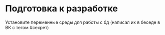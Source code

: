 # Подготовка к разработке

Установите переменные среды для работы с бд (написал их в беседе в ВК с тегом #секрет)
